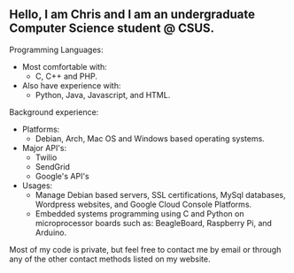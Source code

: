 ## Hello, I am Chris and I am an undergraduate Computer Science student @ CSUS.
  
Programming Languages:
  - Most comfortable with:
    - C, C++ and PHP. 
  - Also have experience with:
    - Python, Java, Javascript, and HTML.
 
 Background experience:
  - Platforms:
    - Debian, Arch, Mac OS and Windows based operating systems.
  - Major API's:
    - Twilio
    - SendGrid
    - Google's API's
  - Usages:
    - Manage Debian based servers, SSL certifications, MySql databases, Wordpress websites, and Google Cloud Console Platforms.
    - Embedded systems programming using C and Python on microprocessor boards such as: BeagleBoard, Raspberry Pi, and Arduino.
    

  
  Most of my code is private, but feel free to contact me by email or through any of the other contact methods listed on my website.
